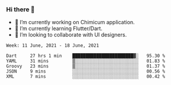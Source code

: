 ### Hi there 👋

<!--
**devcat37/devcat37** is a ✨ _special_ ✨ repository because its `README.md` (this file) appears on your GitHub profile.-->


- 🔭 I’m currently working on Chimicum application.
- 🌱 I’m currently learning Flutter/Dart.
- 👯 I’m looking to collaborate with UI designers.
<!-- - 🤔 I’m looking for help with ... -->

<!--START_SECTION:waka-->
```text
Week: 11 June, 2021 - 18 June, 2021

Dart     27 hrs 1 min    ███████████████████████▓░   95.30 % 
YAML     31 mins         ▒░░░░░░░░░░░░░░░░░░░░░░░░   01.83 % 
Groovy   23 mins         ▒░░░░░░░░░░░░░░░░░░░░░░░░   01.37 % 
JSON     9 mins          ░░░░░░░░░░░░░░░░░░░░░░░░░   00.56 % 
XML      7 mins          ░░░░░░░░░░░░░░░░░░░░░░░░░   00.42 % 
```
<!--END_SECTION:waka-->
